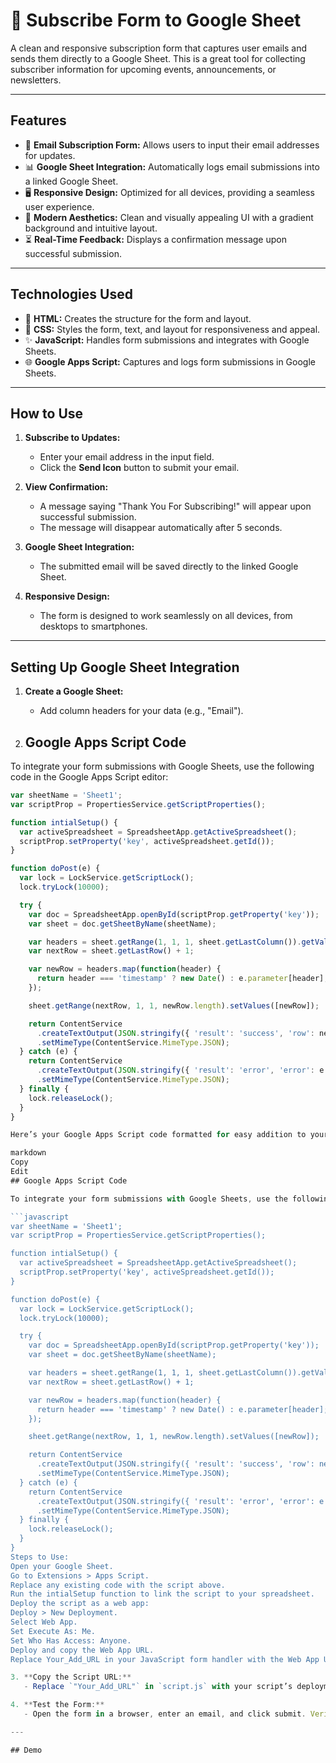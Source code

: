 # 📧 Subscribe Form to Google Sheet

A clean and responsive subscription form that captures user emails and sends them directly to a Google Sheet. This is a great tool for collecting subscriber information for upcoming events, announcements, or newsletters.

---

## Features
- 📝 **Email Subscription Form:** Allows users to input their email addresses for updates.
- 📊 **Google Sheet Integration:** Automatically logs email submissions into a linked Google Sheet.
- 🖥️ **Responsive Design:** Optimized for all devices, providing a seamless user experience.
- 🎨 **Modern Aesthetics:** Clean and visually appealing UI with a gradient background and intuitive layout.
- ⏳ **Real-Time Feedback:** Displays a confirmation message upon successful submission.

---

## Technologies Used
- 🎨 **HTML:** Creates the structure for the form and layout.
- 🎨 **CSS:** Styles the form, text, and layout for responsiveness and appeal.
- ✨ **JavaScript:** Handles form submissions and integrates with Google Sheets.
- 🌐 **Google Apps Script:** Captures and logs form submissions in Google Sheets.

---

## How to Use
1. **Subscribe to Updates:**
   - Enter your email address in the input field.
   - Click the **Send Icon** button to submit your email.

2. **View Confirmation:**
   - A message saying "Thank You For Subscribing!" will appear upon successful submission.
   - The message will disappear automatically after 5 seconds.

3. **Google Sheet Integration:**
   - The submitted email will be saved directly to the linked Google Sheet.

4. **Responsive Design:**
   - The form is designed to work seamlessly on all devices, from desktops to smartphones.

---

## Setting Up Google Sheet Integration
1. **Create a Google Sheet:**
   - Add column headers for your data (e.g., "Email").

2. ## Google Apps Script Code

To integrate your form submissions with Google Sheets, use the following code in the Google Apps Script editor:

```javascript
var sheetName = 'Sheet1';
var scriptProp = PropertiesService.getScriptProperties();

function intialSetup() {
  var activeSpreadsheet = SpreadsheetApp.getActiveSpreadsheet();
  scriptProp.setProperty('key', activeSpreadsheet.getId());
}

function doPost(e) {
  var lock = LockService.getScriptLock();
  lock.tryLock(10000);

  try {
    var doc = SpreadsheetApp.openById(scriptProp.getProperty('key'));
    var sheet = doc.getSheetByName(sheetName);

    var headers = sheet.getRange(1, 1, 1, sheet.getLastColumn()).getValues()[0];
    var nextRow = sheet.getLastRow() + 1;

    var newRow = headers.map(function(header) {
      return header === 'timestamp' ? new Date() : e.parameter[header];
    });

    sheet.getRange(nextRow, 1, 1, newRow.length).setValues([newRow]);

    return ContentService
      .createTextOutput(JSON.stringify({ 'result': 'success', 'row': nextRow }))
      .setMimeType(ContentService.MimeType.JSON);
  } catch (e) {
    return ContentService
      .createTextOutput(JSON.stringify({ 'result': 'error', 'error': e }))
      .setMimeType(ContentService.MimeType.JSON);
  } finally {
    lock.releaseLock();
  }
}

Here’s your Google Apps Script code formatted for easy addition to your README in a terminal-style block:

markdown
Copy
Edit
## Google Apps Script Code

To integrate your form submissions with Google Sheets, use the following code in the Google Apps Script editor:

```javascript
var sheetName = 'Sheet1';
var scriptProp = PropertiesService.getScriptProperties();

function intialSetup() {
  var activeSpreadsheet = SpreadsheetApp.getActiveSpreadsheet();
  scriptProp.setProperty('key', activeSpreadsheet.getId());
}

function doPost(e) {
  var lock = LockService.getScriptLock();
  lock.tryLock(10000);

  try {
    var doc = SpreadsheetApp.openById(scriptProp.getProperty('key'));
    var sheet = doc.getSheetByName(sheetName);

    var headers = sheet.getRange(1, 1, 1, sheet.getLastColumn()).getValues()[0];
    var nextRow = sheet.getLastRow() + 1;

    var newRow = headers.map(function(header) {
      return header === 'timestamp' ? new Date() : e.parameter[header];
    });

    sheet.getRange(nextRow, 1, 1, newRow.length).setValues([newRow]);

    return ContentService
      .createTextOutput(JSON.stringify({ 'result': 'success', 'row': nextRow }))
      .setMimeType(ContentService.MimeType.JSON);
  } catch (e) {
    return ContentService
      .createTextOutput(JSON.stringify({ 'result': 'error', 'error': e }))
      .setMimeType(ContentService.MimeType.JSON);
  } finally {
    lock.releaseLock();
  }
}
Steps to Use:
Open your Google Sheet.
Go to Extensions > Apps Script.
Replace any existing code with the script above.
Run the intialSetup function to link the script to your spreadsheet.
Deploy the script as a web app:
Deploy > New Deployment.
Select Web App.
Set Execute As: Me.
Set Who Has Access: Anyone.
Deploy and copy the Web App URL.
Replace Your_Add_URL in your JavaScript form handler with the Web App URL. ```

3. **Copy the Script URL:**
   - Replace `"Your_Add_URL"` in `script.js` with your script’s deployment URL.

4. **Test the Form:**
   - Open the form in a browser, enter an email, and click submit. Verify the data appears in your Google Sheet.

---

## Demo


